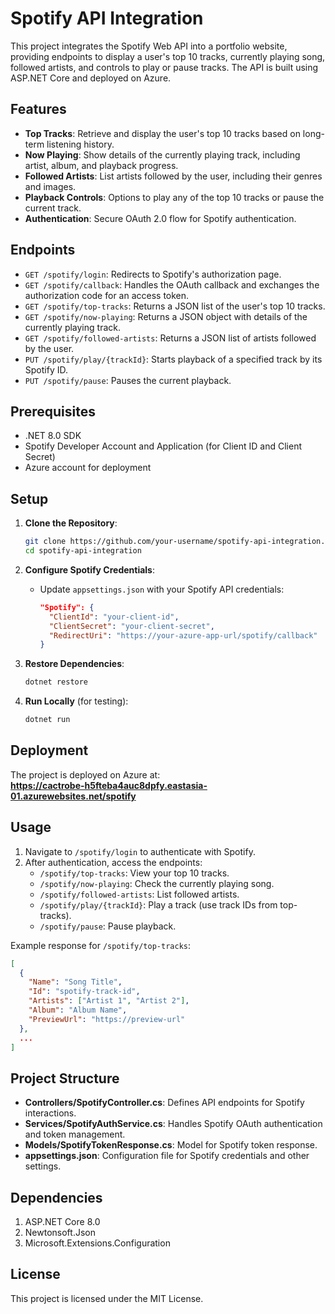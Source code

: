 # Spotify API Integration

This project integrates the Spotify Web API into a portfolio website, providing endpoints to display a user's top 10 tracks, currently playing song, followed artists, and controls to play or pause tracks. The API is built using ASP.NET Core and deployed on Azure.

## Features

- **Top Tracks**: Retrieve and display the user's top 10 tracks based on long-term listening history.
- **Now Playing**: Show details of the currently playing track, including artist, album, and playback progress.
- **Followed Artists**: List artists followed by the user, including their genres and images.
- **Playback Controls**: Options to play any of the top 10 tracks or pause the current track.
- **Authentication**: Secure OAuth 2.0 flow for Spotify authentication.

## Endpoints

- `GET /spotify/login`: Redirects to Spotify's authorization page.
- `GET /spotify/callback`: Handles the OAuth callback and exchanges the authorization code for an access token.
- `GET /spotify/top-tracks`: Returns a JSON list of the user's top 10 tracks.
- `GET /spotify/now-playing`: Returns a JSON object with details of the currently playing track.
- `GET /spotify/followed-artists`: Returns a JSON list of artists followed by the user.
- `PUT /spotify/play/{trackId}`: Starts playback of a specified track by its Spotify ID.
- `PUT /spotify/pause`: Pauses the current playback.

## Prerequisites

- .NET 8.0 SDK
- Spotify Developer Account and Application (for Client ID and Client Secret)
- Azure account for deployment

## Setup

1. **Clone the Repository**:

   ```bash
   git clone https://github.com/your-username/spotify-api-integration.git
   cd spotify-api-integration
   ```

2. **Configure Spotify Credentials**:

   - Update `appsettings.json` with your Spotify API credentials:

     ```json
     "Spotify": {
       "ClientId": "your-client-id",
       "ClientSecret": "your-client-secret",
       "RedirectUri": "https://your-azure-app-url/spotify/callback"
     }
     ```

3. **Restore Dependencies**:

   ```bash
   dotnet restore
   ```

4. **Run Locally** (for testing):

   ```bash
   dotnet run
   ```

## Deployment

The project is deployed on Azure at:\
**https://cactrobe-h5fteba4auc8dpfy.eastasia-01.azurewebsites.net/spotify**

## Usage

1. Navigate to `/spotify/login` to authenticate with Spotify.
2. After authentication, access the endpoints:
   - `/spotify/top-tracks`: View your top 10 tracks.
   - `/spotify/now-playing`: Check the currently playing song.
   - `/spotify/followed-artists`: List followed artists.
   - `/spotify/play/{trackId}`: Play a track (use track IDs from top-tracks).
   - `/spotify/pause`: Pause playback.

Example response for `/spotify/top-tracks`:

```json
[
  {
    "Name": "Song Title",
    "Id": "spotify-track-id",
    "Artists": ["Artist 1", "Artist 2"],
    "Album": "Album Name",
    "PreviewUrl": "https://preview-url"
  },
  ...
]
```

## Project Structure

- **Controllers/SpotifyController.cs**: Defines API endpoints for Spotify interactions.
- **Services/SpotifyAuthService.cs**: Handles Spotify OAuth authentication and token management.
- **Models/SpotifyTokenResponse.cs**: Model for Spotify token response.
- **appsettings.json**: Configuration file for Spotify credentials and other settings.

## Dependencies

1. ASP.NET Core 8.0
2. Newtonsoft.Json
3. Microsoft.Extensions.Configuration

## License

This project is licensed under the MIT License.
